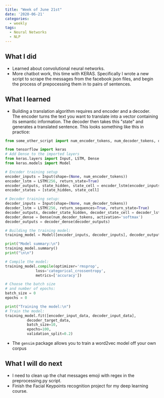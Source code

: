 ```yaml
---
title: "Week of June 21st"
date: '2020-06-21'
categories:
  - weekly
tags:
  - Neural Networks
  - NLP
---
```


## What I did

- Learned about convolutional neural networks.
- More chatbot work, this time with KERAS. Specifically I wrote a new script to scrape the messages from the facebook json files, and begin the process of prepocessing them in to pairs of sentences.

## What I learned

- Building a translation algorithm requires and encoder and a decoder. The encoder turns the text you want to translate into a vector containing its semantic information. The decoder then takes this "state" and generates a translated sentence. This looks something like this in practice:

```python
from some_other_script import num_encoder_tokens, num_decoder_tokens, decoder_target_data, encoder_input_data, decoder_input_data, decoder_target_data

from tensorflow import keras
# Add Dense to the imported layers
from keras.layers import Input, LSTM, Dense
from keras.models import Model

# Encoder training setup
encoder_inputs = Input(shape=(None, num_encoder_tokens))
encoder_lstm = LSTM(256, return_state=True)
encoder_outputs, state_hidden, state_cell = encoder_lstm(encoder_inputs)
encoder_states = [state_hidden, state_cell]

# Decoder training setup:
decoder_inputs = Input(shape=(None, num_decoder_tokens))
decoder_lstm = LSTM(256, return_sequences=True, return_state=True)
decoder_outputs, decoder_state_hidden, decoder_state_cell = decoder_lstm(decoder_inputs, initial_state=encoder_states)
decoder_dense = Dense(num_decoder_tokens, activation='softmax')
decoder_outputs = decoder_dense(decoder_outputs)

# Building the training model:
training_model = Model([encoder_inputs, decoder_inputs], decoder_outputs)

print("Model summary:\n")
training_model.summary()
print("\n\n")

# Compile the model:
training_model.compile(optimizer='rmsprop',
              loss='categorical_crossentropy',
              metrics=['accuracy'])

# Choose the batch size
# and number of epochs:
batch_size = 0
epochs = 0

print("Training the model:\n")
# Train the model:
training_model.fit([encoder_input_data, decoder_input_data], 
          decoder_target_data,
          batch_size=10,
          epochs=100,
          validation_split=0.2)
```

- The `gensim` package allows you to train a word2vec model off your own corpus

## What I will do next

- I need to clean up the chat messages emoji with regex in the preprocessing.py script.
- Finish the Facial Keypoints recognition project for my deep learning course.
